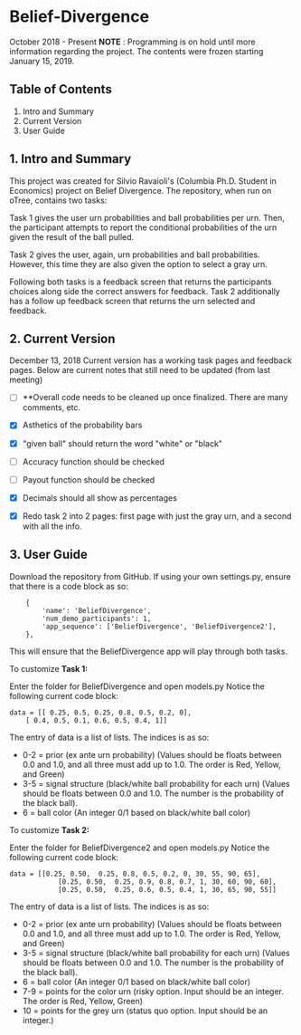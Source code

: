 # Belief-Divergence 
October 2018 - Present
**NOTE** : Programming is on hold until more information regarding the project. The contents were frozen starting January 15, 2019.

## Table of Contents 
1. Intro and Summary
2. Current Version
3. User Guide




## 1. Intro and Summary
This project was created for Silvio Ravaioli's (Columbia Ph.D. Student in Economics) project on Belief Divergence. The repository, when run on oTree, contains two tasks:

Task 1 gives the user urn probabilities and ball probabilities per urn. Then, the participant attempts to report the conditional probabilities of the urn given the result of the ball pulled.

Task 2 gives the user, again, urn probabilities and ball probabilities. However, this time they are also given the option to select a gray urn.

Following both tasks is a feedback screen that returns the participants choices along side the correct answers for feedback. Task 2 additionally has a follow up feedback screen that returns the urn selected and feedback.



## 2. Current Version
December 13, 2018
Current version has a working task pages and feedback pages. Below are current notes that still need to be updated (from last meeting)
- [ ] **Overall code needs to be cleaned up once finalized. There are many comments, etc.
- [x] Asthetics of the probability bars
- [x] "given ball" should return the word "white" or "black"
- [ ] Accuracy function should be checked
- [ ] Payout function should be checked
- [x] Decimals should all show as percentages
- [x] Redo task 2 into 2 pages: first page with just the gray urn, and a second with all the info.



## 3. User Guide
Download the repository from GitHub. 
If using your own settings.py, ensure that there is a code block as so:

```
    {
        'name': 'BeliefDivergence',
        'num_demo_participants': 1,
        'app_sequence': ['BeliefDivergence', 'BeliefDivergence2'], 
    },
```

This will ensure that the BeliefDivergence app will play through both tasks.


To customize **Task 1:**

Enter the folder for BeliefDivergence and open models.py
Notice the following current code block:
```
data = [[ 0.25, 0.5, 0.25, 0.8, 0.5, 0.2, 0],
    [ 0.4, 0.5, 0.1, 0.6, 0.5, 0.4, 1]]
```
The entry of data is a list of lists. The indices is as so:
- 0-2 = prior (ex ante urn probability) (Values should be floats between 0.0 and 1.0, and all three must add up to 1.0. The order is Red, Yellow, and Green)
- 3-5 = signal structure (black/white ball probability for each urn) (Values should be floats between 0.0 and 1.0. The number is the probability of the black ball).
- 6 = ball color (An integer 0/1 based on black/white ball color)
    




To customize **Task 2:**

Enter the folder for BeliefDivergence2 and open models.py
Notice the following current code block:
```
data = [[0.25, 0.50,  0.25, 0.8, 0.5, 0.2, 0, 30, 55, 90, 65],
			[0.25, 0.50,  0.25, 0.9, 0.8, 0.7, 1, 30, 60, 90, 60],
			[0.25, 0.50,  0.25, 0.6, 0.5, 0.4, 1, 30, 65, 90, 55]]
```
The entry of data is a list of lists. The indices is as so:
- 0-2 = prior (ex ante urn probability) (Values should be floats between 0.0 and 1.0, and all three must add up to 1.0. The order is Red, Yellow, and Green)
- 3-5 = signal structure (black/white ball probability for each urn) (Values should be floats between 0.0 and 1.0. The number is the probability of the black ball).
- 6 = ball color (An integer 0/1 based on black/white ball color)
- 7-9 = points for the color urn (risky option. Input should be an integer. The order is Red, Yellow, Green)
- 10 = points for the grey urn (status quo option. Input should be an integer.)
